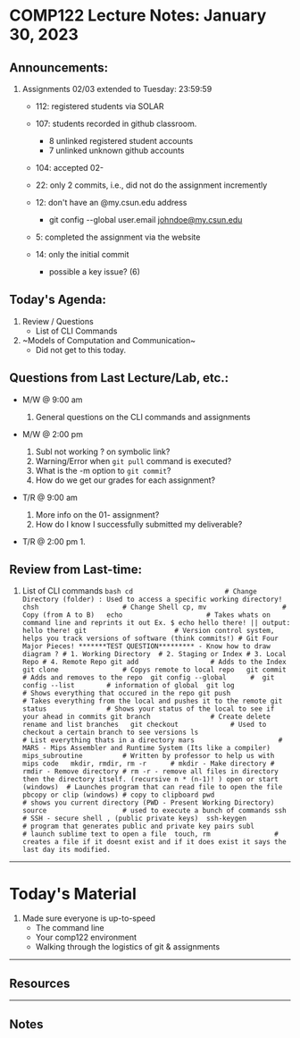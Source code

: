 # COMP122 Lecture Notes: January 30, 2023

## Announcements:
   1. Assignments 02/03 extended to Tuesday: 23:59:59
      - 112: registered students via SOLAR
      - 107: students recorded in github classroom.
        - 8 unlinked registered student accounts
        - 7 unlinked unknown github accounts

      - 104: accepted 02-
      - 22: only 2 commits, i.e., did not do the assignment incremently
      - 12: don't have an @my.csun.edu address 
        - git config --global user.email johndoe@my.csun.edu
      - 5: completed the assignment via the website
      - 14: only the initial commit
        - possible a key issue? (6)

## Today's Agenda:
   1. Review / Questions
      - List of CLI Commands
   1. ~Models of Computation and Communication~ 
      - Did not get to this today.


## Questions from Last Lecture/Lab, etc.:
   * M/W @ 9:00 am
     1. General questions on the CLI commands and assignments

   * M/W @ 2:00 pm
     1. Subl not working ? on symbolic link?
     1. Warning/Error when `git pull` command is executed?
     1. What is the -m option to `git commit`?
     1. How do we get our grades for each assignment?

   * T/R @ 9:00 am
     1. More info on the 01- assignment?
     1. How do I know I successfully submitted my deliverable?


   * T/R @ 2:00 pm
     1.

## Review from Last-time:

   1. List of CLI commands
     ```bash
     cd                       # Change Directory (folder) : Used to access a specific working directory!
     chsh                     # Change Shell
     cp, mv                   # Copy (from A to B)  
     echo                     # Takes whats on command line and reprints it out Ex. $ echo hello there! || output: hello there!
     git                      # Version control system, helps you track versions of software (think commits!)
                              # Git Four Major Pieces! *******TEST QUESTION********* - Know how to draw diagram ?
                                  # 1. Working Directory 
                                  # 2. Staging or Index
                                  # 3. Local Repo
                                  # 4. Remote Repo
     git add                  # Adds to the Index
     git clone                # Copys remote to local repo  
     git commit               # Adds and removes to the repo 
     git config --global      # 
     git config --list        # information of global 
     git log                  # Shows everything that occured in the repo
     git push                 # Takes everything from the local and pushes it to the remote
     git status               # Shows your status of the local to see if your ahead in commits
     git branch               # Create delete rename and list branches  
     git checkout             # Used to checkout a certain branch to see versions
     ls                       # List everything thats in a directory
     mars                     # MARS - Mips Assembler and Runtime System (Its like a compiler)
     mips_subroutine          # Written by professor to help us with mips code  
     mkdir, rmdir, rm -r      # mkdir - Make directory
                              # rmdir - Remove directory
                              # rm -r - remove all files in directory then the directory itself. (recursive n * (n-1)! )
     open or start (windows)  # Launches program that can read file to open the file 
     pbcopy or clip (windows) # copy to clipboard
     pwd                      # shows you current directory (PWD - Present Working Directory) 
     source                   # used to execute a bunch of commands
     ssh                      # SSH - secure shell , (public private keys) 
     ssh-keygen               # program that generates public and private key pairs
     subl                     # launch sublime text to open a file 
     touch, rm                # creates a file if it doesnt exist and if it does exist it says the last day its modified.
     ```

---
# Today's Material
  1. Made sure everyone is up-to-speed
     - The command line
     - Your comp122 environment
     - Walking through the logistics of git & assignments


---
## Resources

---
## Notes
<!-- This section is for students to place their notes -->


